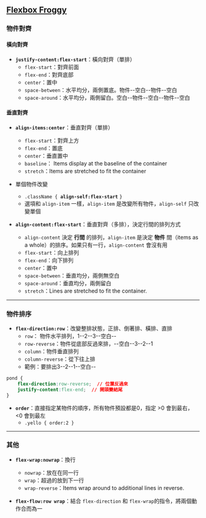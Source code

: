 ## [Flexbox Froggy](http://flexboxfroggy.com/)
### 物件對齊
#### 橫向對齊
-  **`justify-content:flex-start`**：橫向對齊（單排）
    - `flex-start`：對齊前面
    - `flex-end`：對齊底部
    - `center`：置中
    - `space-between`：水平均分，兩側置底。物件--空白--物件--空白
    - `space-around`：水平均分，兩側留白。空白--物件--空白--物件--空白


#### 垂直對齊
- **`align-items:center`**：垂直對齊（單排）
    - `flex-start`：對齊上方
    - `flex-end`：置底
    - `center`：垂直置中
    - `baseline`： Items display at the baseline of the container
    - `stretch`：Items are stretched to fit the container


- 單個物件改變
    - `.className { `**`align-self:flex-start`** `}`
    - 選項和 `align-item` 一樣，`align-item` 是改變所有物件，`align-self` 只改變單個


- **`align-content:flex-start`**：垂直對齊（多排），決定行間的排列方式
    - `align-content` 決定 **行間** 的排列，`align-item` 是決定 **物件** 間（items as a whole）的排序。如果只有一行，`align-content` 會沒有用
    - `flex-start`：向上排列
    - `flex-end`：向下排列
    - `center`：置中
    - `space-between`：垂直均分，兩側無空白
    - `space-around`：垂直均分，兩側留白
    - `stretch`：Lines are stretched to fit the container.


---


### 物件排序
- **`flex-direction:row`**：改變整排狀態，正排、倒著排、橫排、直排
    - `row`： 物件水平排列，1--2--3--空白--
    - `row-reverse`：物件從底部反過來排，--空白--3--2--1
    - `column`：物件垂直排列
    - `column-reverse`：從下往上排
    - 範例：要排出3--2--1--空白--
```CSS
pond {
    flex-direction:row-reverse;  // 位置反過來
    justify-content:flex-end;  // 開頭變結尾
}
```


- **`order`**：直接指定某物件的順序，所有物件預設都是0，指定 >0 會到最右， <0 會到最左
    - `.yello { order:2 }`


---


### 其他
- **`flex-wrap:nowrap`**：換行
    - `nowrap`：放在在同一行
    - `wrap`：超過的放到下一行
    - `wrap-reverse`：Items wrap around to additional lines in reverse.

- **`flex-flow:row wrap`**：結合 `flex-direction` 和 `flex-wrap`的指令，將兩個動作合而為一


